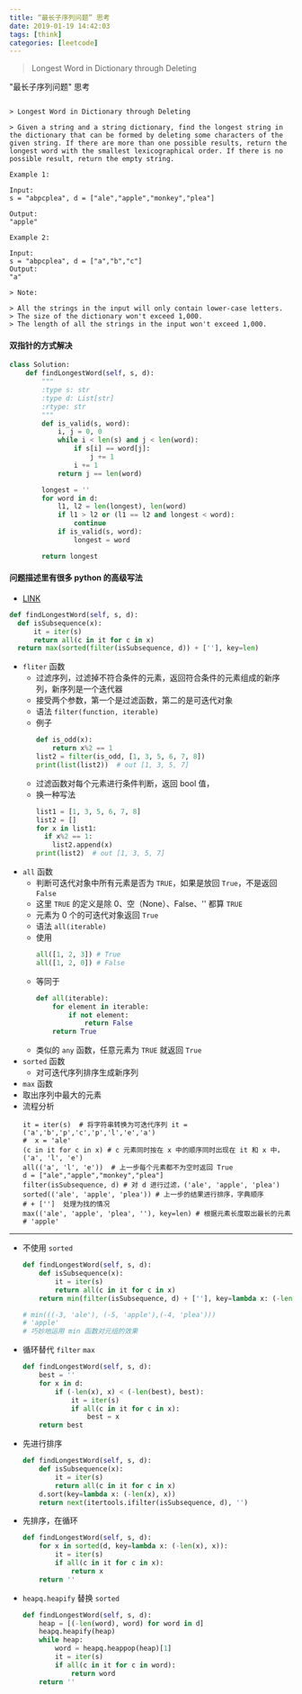 ```yaml
---
title: “最长子序列问题” 思考
date: 2019-01-19 14:42:03
tags: [think]
categories: [leetcode]
---
```


> Longest Word in Dictionary through Deleting

"最长子序列问题" 思考
<!-- more -->
```

> Longest Word in Dictionary through Deleting

> Given a string and a string dictionary, find the longest string in the dictionary that can be formed by deleting some characters of the given string. If there are more than one possible results, return the longest word with the smallest lexicographical order. If there is no possible result, return the empty string.

Example 1:

Input:
s = "abpcplea", d = ["ale","apple","monkey","plea"]

Output:
"apple"

Example 2:

Input:
s = "abpcplea", d = ["a","b","c"]
Output:
"a"

> Note:

> All the strings in the input will only contain lower-case letters.
> The size of the dictionary won't exceed 1,000.
> The length of all the strings in the input won't exceed 1,000.
```

#### 双指针的方式解决

  ```python
  class Solution:
      def findLongestWord(self, s, d):
          """
          :type s: str
          :type d: List[str]
          :rtype: str
          """
          def is_valid(s, word):
              i, j = 0, 0
              while i < len(s) and j < len(word):
                  if s[i] == word[j]:
                      j += 1
                  i += 1
              return j == len(word)

          longest = ''
          for word in d:
              l1, l2 = len(longest), len(word)
              if l1 > l2 or (l1 == l2 and longest < word):
                  continue
              if is_valid(s, word):
                  longest = word

          return longest
  ```

#### 问题描述里有很多 python 的高级写法

- [LINK](https://leetcode.com/problems/longest-word-in-dictionary-through-deleting/discuss/99590/Short-Python-solutions)

```python
def findLongestWord(self, s, d):
  def isSubsequence(x):
      it = iter(s)
      return all(c in it for c in x)
  return max(sorted(filter(isSubsequence, d)) + [''], key=len)
```
- `fliter` 函数
  - 过滤序列，过滤掉不符合条件的元素，返回符合条件的元素组成的新序列，新序列是一个迭代器
  - 接受两个参数，第一个是过滤函数，第二的是可迭代对象
  - 语法 `filter(function, iterable)`
  - 例子
    ```py
    def is_odd(x):
        return x%2 == 1
    list2 = filter(is_odd, [1, 3, 5, 6, 7, 8])
    print(list(list2))  # out [1, 3, 5, 7]
    ```
  - 过滤函数对每个元素进行条件判断，返回 bool 值，
  - 换一种写法
    ```py
    list1 = [1, 3, 5, 6, 7, 8]
    list2 = []
    for x in list1:
      if x%2 == 1:
        list2.append(x)
    print(list2)  # out [1, 3, 5, 7]
    ```
- `all` 函数
  - 判断可迭代对象中所有元素是否为 `TRUE`，如果是放回 `True`，不是返回 `False`
  - 这里 `TRUE` 的定义是除 0、空（None）、False、'' 都算 `TRUE`
  - 元素为 0 个的可迭代对象返回 `True`
  - 语法 `all(iterable)`
  - 使用
    ```py
    all([1, 2, 3]) # True
    all([1, 2, 0]) # False
    ```
  - 等同于
    ```py
    def all(iterable):
        for element in iterable:
            if not element:
                return False
        return True
    ```
  - 类似的 `any` 函数，任意元素为 `TRUE` 就返回 `True`
- `sorted` 函数
  - 对可迭代序列排序生成新序列
-  `max` 函数
  - 取出序列中最大的元素
- 流程分析
  ```
  it = iter(s)  # 将字符串转换为可迭代序列 it = ('a','b','p','c','p','l','e','a')
  #  x = 'ale'
  (c in it for c in x) # c 元素同时按在 x 中的顺序同时出现在 it 和 x 中，('a', 'l', 'e')
  all(('a', 'l', 'e'))  # 上一步每个元素都不为空时返回 True
  d = ["ale","apple","monkey","plea"]
  filter(isSubsequence, d) # 对 d 进行过滤，('ale', 'apple', 'plea')
  sorted(('ale', 'apple', 'plea')) # 上一步的结果进行排序，字典顺序
  # + ['']  处理为找的情况
  max(('ale', 'apple', 'plea', ''), key=len) # 根据元素长度取出最长的元素
  # 'apple'
  ```

---
- 不使用 `sorted`
  ```py
  def findLongestWord(self, s, d):
      def isSubsequence(x):
          it = iter(s)
          return all(c in it for c in x)
      return min(filter(isSubsequence, d) + [''], key=lambda x: (-len(x), x))

  # min(((-3, 'ale'), (-5, 'apple'),(-4, 'plea')))
  # 'apple'
  # 巧妙地运用 min 函数对元组的效果
  ```
- 循环替代 `filter` `max`
  ```py
  def findLongestWord(self, s, d):
      best = ''
      for x in d:
          if (-len(x), x) < (-len(best), best):
              it = iter(s)
              if all(c in it for c in x):
                  best = x
      return best
  ```
- 先进行排序
  ```py
  def findLongestWord(self, s, d):
      def isSubsequence(x):
          it = iter(s)
          return all(c in it for c in x)
      d.sort(key=lambda x: (-len(x), x))
      return next(itertools.ifilter(isSubsequence, d), '')
  ```
- 先排序，在循环
  ```py
  def findLongestWord(self, s, d):
      for x in sorted(d, key=lambda x: (-len(x), x)):
          it = iter(s)
          if all(c in it for c in x):
              return x
      return ''
  ```
- `heapq.heapify` 替换 `sorted`
  ```py
  def findLongestWord(self, s, d):
      heap = [(-len(word), word) for word in d]
      heapq.heapify(heap)
      while heap:
          word = heapq.heappop(heap)[1]
          it = iter(s)
          if all(c in it for c in word):
              return word
      return ''
  ```
